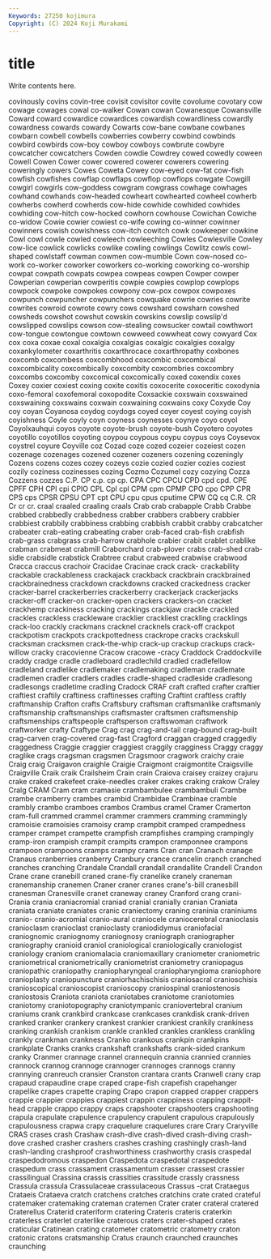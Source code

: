```yaml
---
Keywords: 27250 kojimura
Copyright: (C) 2024 Koji Murakami
---
```


# title

Write contents here.



 covinously covins covin-tree covisit covisitor
covite covolume covotary cow cowage cowages cowal co-walker Cowan cowan
Cowanesque Cowansville Coward coward cowardice cowardices cowardish cowardliness cowardly cowardness
cowards cowardy Cowarts cow-bane cowbane cowbanes cowbarn cowbell cowbells cowberries
cowberry cowbind cowbinds cowbird cowbirds cow-boy cowboy cowboys cowbrute cowbyre
cowcatcher cowcatchers Cowden cowdie Cowdrey cowed cowedly coween Cowell Cowen
Cower cower cowered cowerer cowerers cowering coweringly cowers Cowes Coweta
Cowey cow-eyed cow-fat cow-fish cowfish cowfishes cowflap cowflaps cowflop cowflops
cowgate Cowgill cowgirl cowgirls cow-goddess cowgram cowgrass cowhage cowhages cowhand
cowhands cow-headed cowheart cowhearted cowheel cowherb cowherbs cowherd cowherds cow-hide
cowhide cowhided cowhides cowhiding cow-hitch cow-hocked cowhorn cowhouse Cowichan Cowiche
co-widow Cowie cowier cowiest co-wife cowing co-winner cowinner cowinners cowish
cowishness cow-itch cowitch cowk cowkeeper cowkine Cowl cowl cowle cowled
cowleech cowleeching Cowles Cowlesville Cowley cow-lice cowlick cowlicks cowlike cowling
cowlings Cowlitz cowls cowl-shaped cowlstaff cowman cowmen cow-mumble Cown cow-nosed
co-work co-worker coworker coworkers co-working coworking co-worship cowpat cowpath cowpats
cowpea cowpeas cowpen Cowper cowper Cowperian cowperian cowperitis cowpie cowpies
cowplop cowplops cowpock cowpoke cowpokes cowpony cow-pox cowpox cowpoxes cowpunch
cowpuncher cowpunchers cowquake cowrie cowries cowrite cowrites cowroid cowrote cowry
cows cowshard cowsharn cowshed cowsheds cowshot cowshut cowskin cowskins cowslip
cowslip'd cowslipped cowslips cowson cow-stealing cowsucker cowtail cowthwort cow-tongue cowtongue
cowtown cowweed cowwheat cowy cowyard Cox cox coxa coxae coxal
coxalgia coxalgias coxalgic coxalgies coxalgy coxankylometer coxarthritis coxarthrocace coxarthropathy coxbones
coxcomb coxcombess coxcombhood coxcombic coxcombical coxcombicality coxcombically coxcombity coxcombries coxcombry
coxcombs coxcomby coxcomical coxcomically coxed coxendix coxes Coxey coxier coxiest
coxing coxite coxitis coxocerite coxoceritic coxodynia coxo-femoral coxofemoral coxopodite Coxsackie
coxswain coxswained coxswaining coxswains coxwain coxwaining coxwains coxy Coxyde Coy
coy coyan Coyanosa coydog coydogs coyed coyer coyest coying coyish
coyishness Coyle coyly coyn coyness coynesses coynye coyo coyol Coyolxauhqui
coyos coyote coyote-brush coyote-bush Coyotero coyotes coyotillo coyotillos coyoting coypou
coypous coypu coypus coys Coysevox coystrel coyure Coyville coz Cozad
coze cozed cozeier cozeiest cozen cozenage cozenages cozened cozener cozeners
cozening cozeningly Cozens cozens cozes cozey cozeys cozie cozied cozier
cozies coziest cozily coziness cozinesses cozing Cozmo Cozumel cozy cozying
Cozza Cozzens cozzes C.P. CP c.p. cp cp. CPA CPC
CPCU CPD cpd cpd. CPE CPFF CPH CPI cpi CPIO
CPL Cpl cpl CPM cpm CPMP CPO cpo CPP CPR
CPS cps CPSR CPSU CPT cpt CPU cpu cpus cputime
CPW CQ cq C.R. CR Cr cr cr. craal craaled
craaling craals Crab crab crabapple Crabb Crabbe crabbed crabbedly crabbedness
crabber crabbers crabbery crabbier crabbiest crabbily crabbiness crabbing crabbish crabbit
crabby crabcatcher crabeater crab-eating crabeating craber crab-faced crab-fish crabfish crab-grass
crabgrass crab-harrow crabhole crabier crabit crablet crablike crabman crabmeat crabmill
Craborchard crab-plover crabs crab-shed crab-sidle crabsidle crabstick Crabtree crabut crabweed
crabwise crabwood Cracca craccus crachoir Cracidae Cracinae crack crack- crackability
crackable crackableness crackajack crackback crackbrain crackbrained crackbrainedness crackdown crackdowns cracked
crackedness cracker cracker-barrel crackerberries crackerberry crackerjack crackerjacks cracker-off cracker-on cracker-open
crackers crackers-on cracket crackhemp crackiness cracking crackings crackjaw crackle crackled
crackles crackless crackleware cracklier crackliest crackling cracklings crack-loo crackly crackmans
cracknel cracknels crack-off crackpot crackpotism crackpots crackpottedness crackrope cracks crackskull
cracksman cracksmen crack-the-whip crack-up crackup crackups crack-willow cracky cracovienne Cracow
cracowe -cracy Craddock Craddockville craddy cradge cradle cradleboard cradlechild cradled
cradlefellow cradleland cradlelike cradlemaker cradlemaking cradleman cradlemate cradlemen cradler cradlers
cradles cradle-shaped cradleside cradlesong cradlesongs cradletime cradling Cradock CRAF craft
crafted crafter craftier craftiest craftily craftiness craftinesses crafting Craftint craftless
craftly craftmanship Crafton crafts Craftsbury craftsman craftsmanlike craftsmanly craftsmanship craftsmanships
craftsmaster craftsmen craftsmenship craftsmenships craftspeople craftsperson craftswoman craftwork craftworker crafty
Craftype Crag crag crag-and-tail crag-bound crag-built crag-carven crag-covered crag-fast Cragford
craggan cragged craggedly craggedness Craggie craggier craggiest craggily cragginess Craggy
craggy craglike crags cragsman cragsmen Cragsmoor cragwork craichy craie Craig
craig Craigavon craighle Craigie Craigmont craigmontite Craigsville Craigville Craik craik
Crailsheim Crain crain Craiova craisey craizey crajuru crake craked crakefeet
crake-needles craker crakes craking crakow Craley Cralg CRAM Cram cram
cramasie crambambulee crambambuli Crambe crambe cramberry crambes crambid Crambidae Crambinae
cramble crambly crambo cramboes crambos Crambus cramel Cramer Cramerton cram-full
crammed crammel crammer crammers cramming crammingly cramoisie cramoisies cramoisy cramp
crampbit cramped crampedness cramper crampet crampette crampfish crampfishes cramping crampingly
cramp-iron crampish crampit crampits crampon cramponnee crampons crampoon crampoons cramps
crampy crams Cran cran Cranach cranage Cranaus cranberries cranberry Cranbury
crance crancelin cranch cranched cranches cranching Crandale Crandall crandall crandallite
Crandell Crandon Crane crane cranebill craned crane-fly cranelike cranely craneman
cranemanship cranemen Craner craner cranes crane's-bill cranesbill cranesman Cranesville cranet
craneway craney Cranford crang crani- Crania crania craniacromial craniad cranial
cranially cranian Craniata craniata craniate craniates cranic craniectomy craning craninia
craniniums cranio- cranio-acromial cranio-aural craniocele craniocerebral cranioclasis cranioclasm cranioclast cranioclasty
craniodidymus craniofacial craniognomic craniognomy craniognosy craniograph craniographer craniography cranioid craniol
craniological craniologically craniologist craniology craniom craniomalacia craniomaxillary craniometer craniometric craniometrical
craniometrically craniometrist craniometry craniopagus craniopathic craniopathy craniopharyngeal craniopharyngioma craniophore cranioplasty
craniopuncture craniorhachischisis craniosacral cranioschisis cranioscopical cranioscopist cranioscopy craniospinal craniostenosis craniostosis
Craniota craniota craniotabes craniotome craniotomies craniotomy craniotopography craniotympanic craniovertebral cranium
craniums crank crankbird crankcase crankcases crankdisk crank-driven cranked cranker crankery
crankest crankier crankiest crankily crankiness cranking crankish crankism crankle crankled
crankles crankless crankling crankly crankman crankness Cranko crankous crankpin crankpins
crankplate Cranks cranks crankshaft crankshafts crank-sided crankum cranky Cranmer crannage
crannel crannequin crannia crannied crannies crannock crannog crannoge crannoger crannoges
crannogs cranny crannying cranreuch cransier Cranston crantara crants Cranwell crany
crap crapaud crapaudine crape craped crape-fish crapefish crapehanger crapelike crapes
crapette craping Crapo crapon crapped crapper crappers crappie crappier crappies
crappiest crappin crappiness crapping crappit-head crapple crappo crappy craps crapshooter
crapshooters crapshooting crapula crapulate crapulence crapulency crapulent crapulous crapulously crapulousness
crapwa crapy craquelure craquelures crare Crary Craryville CRAS crases crash
Crashaw crash-dive crash-dived crash-diving crash-dove crashed crasher crashers crashes crashing
crashingly crash-land crash-landing crashproof crashworthiness crashworthy crasis craspedal craspedodromous craspedon
Craspedota craspedotal craspedote craspedum crass crassament crassamentum crasser crassest crassier
crassilingual Crassina crassis crassities crassitude crassly crassness Crassula crassula Crassulaceae
crassulaceous Crassus -crat Crataegus Crataeis Crataeva cratch cratchens cratches cratchins
crate crated crateful cratemaker cratemaking crateman cratemen Crater crater crateral
cratered Craterellus Craterid crateriform cratering Crateris crateris craterkin craterless craterlet
craterlike craterous craters crater-shaped crates craticular Cratinean crating cratometer cratometric
cratometry craton cratonic cratons cratsmanship Cratus craunch craunched craunches craunching
